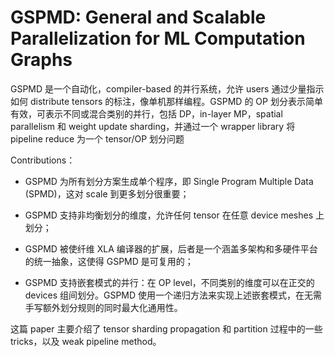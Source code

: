 # GSPMD: General and Scalable Parallelization for ML Computation Graphs

GSPMD 是一个自动化，compiler-based 的并行系统，允许 users 通过少量指示如何 distribute tensors 的标注，像单机那样编程。GSPMD 的 OP 划分表示简单有效，可表示不同或混合类别的并行，包括 DP，in-layer MP，spatial parallelism 和 weight update sharding，并通过一个 wrapper library 将 pipeline reduce 为一个 tensor/OP 划分问题

Contributions：

- GSPMD 为所有划分方案生成单个程序，即 Single Program Multiple Data (SPMD)，这对 scale 到更多划分很重要；

- GSPMD 支持非均衡划分的维度，允许任何 tensor 在任意 device meshes 上划分；

- GSPMD 被使纤维 XLA 编译器的扩展，后者是一个涵盖多架构和多硬件平台的统一抽象，这使得 GSPMD 是可复用的；

- GSPMD 支持嵌套模式的并行：在 OP level，不同类别的维度可以在正交的 devices 组间划分。GSPMD 使用一个递归方法来实现上述嵌套模式，在无需手写额外划分规则的同时最大化通用性。

这篇 paper 主要介绍了 tensor sharding propagation 和 partition 过程中的一些 tricks，以及 weak pipeline method。
